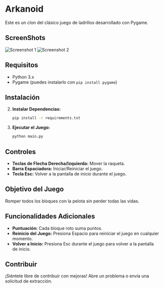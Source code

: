 # Arkanoid

Este es un clon del clásico juego de ladrillos desarrollado con Pygame.

## ScreenShots

![Screenshot 1](https://github.com/DanielCazorro/Arkanoid_/Pictures/Screen1.png) ![Screenshot 2](https://github.com/DanielCazorro/Arkanoid_/Pictures/Screen2.png)

## Requisitos

- Python 3.x
- Pygame (puedes instalarlo con `pip install pygame`)

## Instalación

2. **Instalar Dependencias:**
    ```bash
    pip install -r requirements.txt
    ```

3. **Ejecutar el Juego:**
    ```bash
    python main.py
    ```

## Controles

- **Teclas de Flecha Derecha/Izquierda:** Mover la raqueta.
- **Barra Espaciadora:** Iniciar/Reiniciar el juego.
- **Tecla Esc:** Volver a la pantalla de inicio durante el juego.

## Objetivo del Juego

Romper todos los bloques con la pelota sin perder todas las vidas.

## Funcionalidades Adicionales

- **Puntuación:** Cada bloque roto suma puntos.
- **Reinicio del Juego:** Presiona Espacio para reiniciar el juego en cualquier momento.
- **Volver a Inicio:** Presiona Esc durante el juego para volver a la pantalla de inicio.

## Contribuir

¡Siéntete libre de contribuir con mejoras! Abre un problema o envía una solicitud de extracción.

